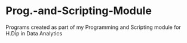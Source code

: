 # Prog.-and-Scripting-Module
Programs created as part of my Programming and Scripting module for H.Dip in Data Analytics
